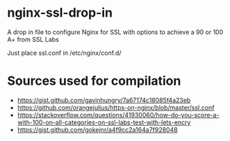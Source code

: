 # nginx-ssl-drop-in

A drop in file to configure Nginx for SSL with options to achieve a 90 or 100 A+ from SSL Labs

Just place ssl.conf in /etc/nginx/conf.d/

# Sources used for compilation
  - https://gist.github.com/gavinhungry/7a67174c18085f4a23eb
  - https://github.com/orangejulius/https-on-nginx/blob/master/ssl.conf
  - https://stackoverflow.com/questions/41930060/how-do-you-score-a-with-100-on-all-categories-on-ssl-labs-test-with-lets-encry
  - https://gist.github.com/gokejnr/a4f9cc2a164a7f928048

